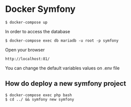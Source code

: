 # Docker Symfony

```
$ docker-compose up
```

In order to access the database

```
$ docker-compose exec db mariadb -u root -p symfony
```

Open your browser

```
http://localhost:81/
```

You can change the default variables values on .env file

## How do deploy a new symfony project

```
$ docker-compose exec php bash
$ cd ../ && symfony new symfony
```
